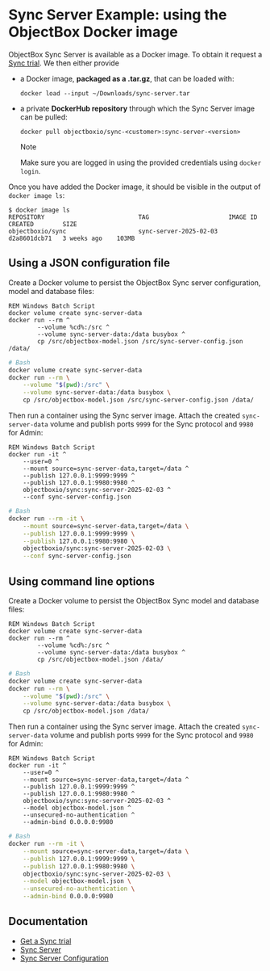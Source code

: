 # Sync Server Example: using the ObjectBox Docker image

ObjectBox Sync Server is available as a Docker image. To obtain it request a [Sync trial](https://objectbox.io/sync/). We then either provide

- a Docker image, **packaged as a .tar.gz**, that can be loaded with:

    ```shell
    docker load --input ~/Downloads/sync-server.tar
    ```

- a private **DockerHub repository** through which the Sync Server image can be pulled:

    ```shell
    docker pull objectboxio/sync-<customer>:sync-server-<version>
    ```

    > [!NOTE]
    > Make sure you are logged in using the provided credentials using `docker login`.

Once you have added the Docker image, it should be visible in the output of `docker image ls`:

```shell
$ docker image ls
REPOSITORY                          TAG                      IMAGE ID       CREATED        SIZE
objectboxio/sync                    sync-server-2025-02-03   d2a8601dcb71   3 weeks ago    103MB
```

## Using a JSON configuration file

Create a Docker volume to persist the ObjectBox Sync server configuration, model and database files:

```batch
REM Windows Batch Script
docker volume create sync-server-data
docker run --rm ^
        --volume %cd%:/src ^
        --volume sync-server-data:/data busybox ^
        cp /src/objectbox-model.json /src/sync-server-config.json /data/
```

```bash
# Bash
docker volume create sync-server-data
docker run --rm \
    --volume "$(pwd):/src" \
    --volume sync-server-data:/data busybox \
    cp /src/objectbox-model.json /src/sync-server-config.json /data/
```

Then run a container using the Sync server image. Attach the created `sync-server-data` volume and publish ports `9999` for the Sync protocol and `9980` for Admin:

```batch
REM Windows Batch Script
docker run -it ^
    --user=0 ^
    --mount source=sync-server-data,target=/data ^
    --publish 127.0.0.1:9999:9999 ^
    --publish 127.0.0.1:9980:9980 ^
    objectboxio/sync:sync-server-2025-02-03 ^
    --conf sync-server-config.json
```

```bash
# Bash
docker run --rm -it \
    --mount source=sync-server-data,target=/data \
    --publish 127.0.0.1:9999:9999 \
    --publish 127.0.0.1:9980:9980 \
    objectboxio/sync:sync-server-2025-02-03 \
    --conf sync-server-config.json
```

## Using command line options

Create a Docker volume to persist the ObjectBox Sync model and database files:

```batch
REM Windows Batch Script
docker volume create sync-server-data
docker run --rm ^
        --volume %cd%:/src ^
        --volume sync-server-data:/data busybox ^
        cp /src/objectbox-model.json /data/
```

```bash
# Bash
docker volume create sync-server-data
docker run --rm \
    --volume "$(pwd):/src" \
    --volume sync-server-data:/data busybox \
    cp /src/objectbox-model.json /data/
```

Then run a container using the Sync server image. Attach the created `sync-server-data` volume and publish ports `9999` for the Sync protocol and `9980` for Admin:

```batch
REM Windows Batch Script
docker run -it ^
    --user=0 ^
    --mount source=sync-server-data,target=/data ^
    --publish 127.0.0.1:9999:9999 ^
    --publish 127.0.0.1:9980:9980 ^
    objectboxio/sync:sync-server-2025-02-03 ^
    --model objectbox-model.json ^
    --unsecured-no-authentication ^
    --admin-bind 0.0.0.0:9980
```

```bash
# Bash
docker run --rm -it \
    --mount source=sync-server-data,target=/data \
    --publish 127.0.0.1:9999:9999 \
    --publish 127.0.0.1:9980:9980 \
    objectboxio/sync:sync-server-2025-02-03 \
    --model objectbox-model.json \
    --unsecured-no-authentication \
    --admin-bind 0.0.0.0:9980
```

## Documentation

- [Get a Sync trial](https://objectbox.io/sync/)
- [Sync Server](https://sync.objectbox.io/objectbox-sync-server)
- [Sync Server Configuration](https://sync.objectbox.io/sync-server-configuration)

